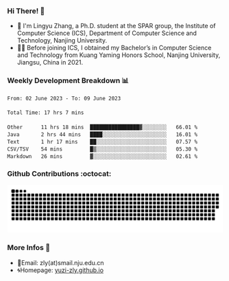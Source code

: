 ### Hi There! 👋 
- 🐳 I'm Lingyu Zhang, a Ph.D. student at the SPAR group, the Institute of Computer Science (ICS), Department of Computer Science and Technology, Nanjing University.
- 🧑‍🎓 Before joining ICS, I obtained my Bachelor’s in Computer Science and Technology from Kuang Yaming Honors School, Nanjing University, Jiangsu, China in 2021.

### Weekly Development Breakdown :bar_chart:

<!--START_SECTION:waka-->

```txt
From: 02 June 2023 - To: 09 June 2023

Total Time: 17 hrs 7 mins

Other      11 hrs 18 mins  ████████████████▓░░░░░░░░   66.01 %
Java       2 hrs 44 mins   ████░░░░░░░░░░░░░░░░░░░░░   16.01 %
Text       1 hr 17 mins    ██░░░░░░░░░░░░░░░░░░░░░░░   07.57 %
CSV/TSV    54 mins         █▒░░░░░░░░░░░░░░░░░░░░░░░   05.30 %
Markdown   26 mins         ▓░░░░░░░░░░░░░░░░░░░░░░░░   02.61 %
```

<!--END_SECTION:waka-->

### Github Contributions :octocat:

![](https://raw.githubusercontent.com/yuzi-zly/yuzi-zly/output/github-contribution-grid-snake.svg)              


### More Infos 📖

- 📧Email: zly(at)smail.nju.edu.cn
- 🌀Homepage: [yuzi-zly.github.io](https://yuzi-zly.github.io/)
